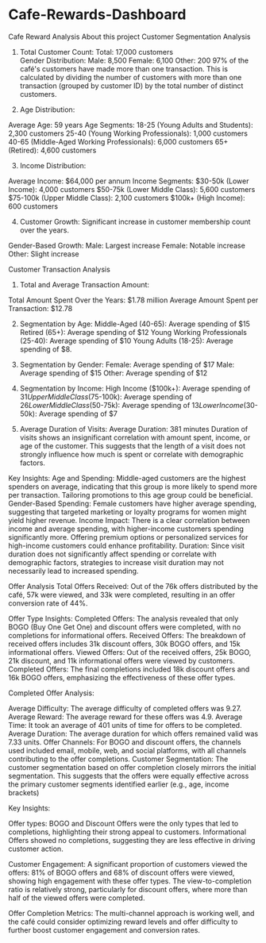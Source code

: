 # Cafe-Rewards-Dashboard
Cafe Reward Analysis
About this project
Customer Segmentation Analysis

1. Total Customer Count:
  Total: 17,000 customers  
  Gender Distribution:
  Male: 8,500
  Female: 6,100
  Other: 200
  97% of the café's customers have made more than one transaction. This is calculated by dividing the number of customers with more than one transaction (grouped by   customer ID) by the total number of distinct customers.

3. Age Distribution:

Average Age: 59 years
Age Segments:
18-25 (Young Adults and Students): 2,300 customers
25-40 (Young Working Professionals): 1,000 customers
40-65 (Middle-Aged Working Professionals): 6,000 customers
65+ (Retired): 4,600 customers

3. Income Distribution:

Average Income: $64,000 per annum
Income Segments:
$30-50k (Lower Income): 4,000 customers
$50-75k (Lower Middle Class): 5,600 customers
$75-100k (Upper Middle Class): 2,100 customers
$100k+ (High Income): 600 customers

4. Customer Growth: Significant increase in customer membership count over the years.

Gender-Based Growth:
Male: Largest increase
Female: Notable increase
Other: Slight increase

Customer Transaction Analysis

1. Total and Average Transaction Amount:

Total Amount Spent Over the Years: $1.78 million
Average Amount Spent per Transaction: $12.78

2. Segmentation by Age:
Middle-Aged (40-65): Average spending of $15
Retired (65+): Average spending of $12
Young Working Professionals (25-40): Average spending of $10
Young Adults (18-25): Average spending of $8.

3. Segmentation by Gender:
Female: Average spending of $17
Male: Average spending of $15
Other: Average spending of $12

4. Segmentation by Income:
High Income ($100k+): Average spending of $31
Upper Middle Class ($75-100k): Average spending of $26
Lower Middle Class ($50-75k): Average spending of $13
Lower Income ($30-50k): Average spending of $7

5. Average Duration of Visits:
Average Duration: 381 minutes
Duration of visits shows an insignificant correlation with amount spent, income, or age of the customer. This suggests that the length of a visit does not strongly influence how much is spent or correlate with demographic factors.

Key Insights:
Age and Spending: Middle-aged customers are the highest spenders on average, indicating that this group is more likely to spend more per transaction. Tailoring promotions to this age group could be beneficial.
Gender-Based Spending: Female customers have higher average spending, suggesting that targeted marketing or loyalty programs for women might yield higher revenue.
Income Impact: There is a clear correlation between income and average spending, with higher-income customers spending significantly more. Offering premium options or personalized services for high-income customers could enhance profitability.
Duration: Since visit duration does not significantly affect spending or correlate with demographic factors, strategies to increase visit duration may not necessarily lead to increased spending.

Offer Analysis
Total Offers Received: Out of the 76k offers distributed by the café, 57k were viewed, and 33k were completed, resulting in an offer conversion rate of 44%.

Offer Type Insights:
Completed Offers: The analysis revealed that only BOGO (Buy One Get One) and discount offers were completed, with no completions for informational offers.
Received Offers: The breakdown of received offers includes 31k discount offers, 30k BOGO offers, and 15k informational offers.
Viewed Offers: Out of the received offers, 25k BOGO, 21k discount, and 11k informational offers were viewed by customers.
Completed Offers: The final completions included 18k discount offers and 16k BOGO offers, emphasizing the effectiveness of these offer types.

Completed Offer Analysis:

Average Difficulty: The average difficulty of completed offers was 9.27.
Average Reward: The average reward for these offers was 4.9.
Average Time: It took an average of 401 units of time for offers to be completed.
Average Duration: The average duration for which offers remained valid was 7.33 units.
Offer Channels: For BOGO and discount offers, the channels used included email, mobile, web, and social platforms, with all channels contributing to the offer completions.
Customer Segmentation: The customer segmentation based on offer completion closely mirrors the initial segmentation. This suggests that the offers were equally effective across the primary customer segments identified earlier (e.g., age, income brackets)

Key Insights:

Offer types:
BOGO and Discount Offers were the only types that led to completions, highlighting their strong appeal to customers.
Informational Offers showed no completions, suggesting they are less effective in driving customer action.

Customer Engagement: A significant proportion of customers viewed the offers: 81% of BOGO offers and 68% of discount offers were viewed, showing high engagement with these offer types. The view-to-completion ratio is relatively strong, particularly for discount offers, where more than half of the viewed offers were completed.

Offer Completion Metrics: The multi-channel approach is working well, and the café could consider optimizing reward levels and offer difficulty to further boost customer engagement and conversion rates.
